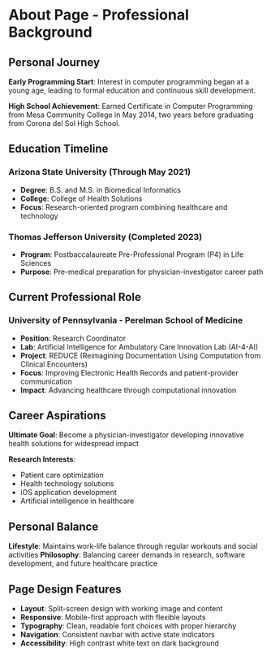 # About Page - Professional Background

## Personal Journey
**Early Programming Start**: Interest in computer programming began at a young age, leading to formal education and continuous skill development.

**High School Achievement**: Earned Certificate in Computer Programming from Mesa Community College in May 2014, two years before graduating from Corona del Sol High School.

## Education Timeline

### Arizona State University (Through May 2021)
- **Degree**: B.S. and M.S. in Biomedical Informatics
- **College**: College of Health Solutions  
- **Focus**: Research-oriented program combining healthcare and technology

### Thomas Jefferson University (Completed 2023)
- **Program**: Postbaccalaureate Pre-Professional Program (P4) in Life Sciences
- **Purpose**: Pre-medical preparation for physician-investigator career path

## Current Professional Role

### University of Pennsylvania - Perelman School of Medicine
- **Position**: Research Coordinator
- **Lab**: Artificial Intelligence for Ambulatory Care Innovation Lab (AI-4-AI)
- **Project**: REDUCE (Reimagining Documentation Using Computation from Clinical Encounters)
- **Focus**: Improving Electronic Health Records and patient-provider communication
- **Impact**: Advancing healthcare through computational innovation

## Career Aspirations
**Ultimate Goal**: Become a physician-investigator developing innovative health solutions for widespread impact

**Research Interests**: 
- Patient care optimization
- Health technology solutions
- iOS application development
- Artificial intelligence in healthcare

## Personal Balance
**Lifestyle**: Maintains work-life balance through regular workouts and social activities
**Philosophy**: Balancing career demands in research, software development, and future healthcare practice

## Page Design Features
- **Layout**: Split-screen design with working image and content
- **Responsive**: Mobile-first approach with flexible layouts
- **Typography**: Clean, readable font choices with proper hierarchy
- **Navigation**: Consistent navbar with active state indicators
- **Accessibility**: High contrast white text on dark background